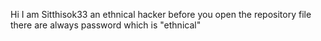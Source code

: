 Hi I am Sitthisok33 an ethnical hacker before you open the repository file there are always password which is "ethnical"
